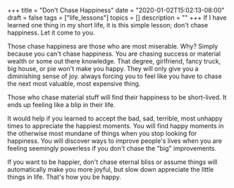 +++
title = "Don't Chase Happiness"
date = "2020-01-02T15:02:13-08:00"
draft = false
tags = ["life_lessons"]
topics = []
description = ""
+++
If I have learned one thing in my short life, it is this simple lesson; don't chase happiness. Let it come to you. 

Those chase happiness are those who are most miserable. Why? Simply because you can't chase happiness.
You are chasing success or material wealth or some out there knowledge. 
That degree, girlfriend, fancy truck, big house, or pie won't make you happy. 
They will only give you a diminishing sense  of joy.
always forcing you  to feel like you have to chase the next most valuable, most expensive thing.
 
 Those who chase material stuff will find their happiness to be short-lived.
 It ends up feeling like a blip in their life. 

It would help if you learned to accept the bad, sad, terrible, most unhappy times to appreciate the happiest moments.
You will find happy moments in the otherwise most mundane of things when you stop looking for happiness.
You will discover ways to improve people's lives when you are feeling seemingly powerless if you don't chase the "big" improvements.

If you want to be happier, don't chase eternal bliss or assume things will automatically make you more joyful, but slow down appreciate the little things in life. 
That's how you be happy. 

